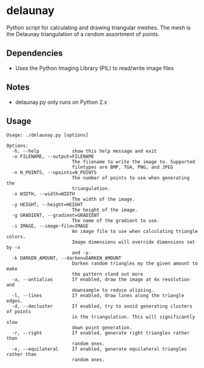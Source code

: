 # delaunay
Python script for calculating and drawing triangular meshes. The mesh is the Delaunay triangulation of a random assortment of points.

Dependencies
------------
* Uses the Python Imaging Library (PIL) to read/write image files

Notes
------------
* delaunay.py only runs on Python 2.x

Usage
-----
```
Usage: ./delaunay.py [options]

Options:
  -h, --help            show this help message and exit
  -o FILENAME, --output=FILENAME
                        The filename to write the image to. Supported
                        filetypes are BMP, TGA, PNG, and JPEG
  -n N_POINTS, --npoints=N_POINTS
                        The number of points to use when generating the
                        triangulation.
  -x WIDTH, --width=WIDTH
                        The width of the image.
  -y HEIGHT, --height=HEIGHT
                        The height of the image.
  -g GRADIENT, --gradient=GRADIENT
                        The name of the gradient to use.
  -i IMAGE, --image-file=IMAGE
                        An image file to use when calculating triangle colors.
                        Image dimensions will override dimensions set by -x
                        and -y.
  -k DARKEN_AMOUNT, --darken=DARKEN_AMOUNT
                        Darken random triangles my the given amount to make
                        the pattern stand out more
  -a, --antialias       If enabled, draw the image at 4x resolution and
                        downsample to reduce aliasing.
  -l, --lines           If enabled, draw lines along the triangle edges.
  -d, --decluster       If enabled, try to avoid generating clusters of points
                        in the triangulation. This will significantly slow
                        down point generation.
  -r, --right           If enabled, generate right triangles rather than
                        random ones.
  -e, --equilateral     If enabled, generate equilateral triangles rather than
                        random ones.
```
